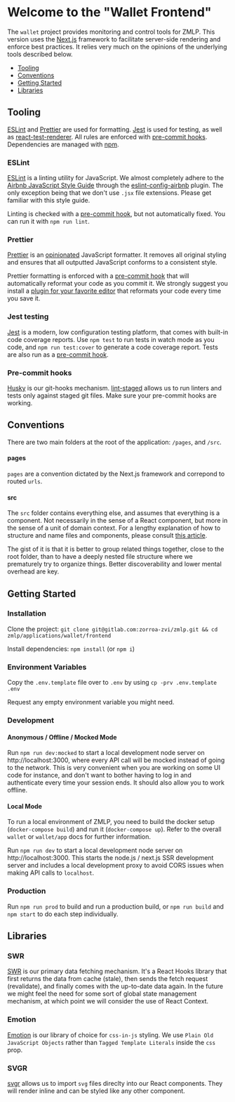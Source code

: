 # Welcome to the "Wallet Frontend"

The `wallet` project provides monitoring and control tools for ZMLP. This
version uses the [Next.js](https://nextjs.org/) framework to facilitate
server-side rendering and enforce best practices. It relies very much on the
opinions of the underlying tools described below.

- [Tooling](#tooling)
- [Conventions](#conventions)
- [Getting Started](#getting-started)
- [Libraries](#libraries)

## Tooling

[ESLint](#eslint) and [Prettier](#prettier) are used for formatting.
[Jest](#jest) is used for testing, as well as
[react-test-renderer](https://reactjs.org/docs/test-renderer.html). All rules
are enforced with [pre-commit hooks](#pre-commit-hooks). Dependencies are
managed with [npm](https://www.npmjs.com/get-npm).

### ESLint

[ESLint](http://eslint.org/) is a linting utility for JavaScript. We almost
completely adhere to the
[Airbnb JavaScript Style Guide](https://github.com/airbnb/javascript) through
the
[eslint-config-airbnb](https://github.com/airbnb/javascript/tree/master/packages/eslint-config-airbnb)
plugin. The only exception being that we don't use `.jsx` file extensions.
Please get familiar with this style guide.

Linting is checked with a [pre-commit hook](#pre-commit-hooks), but not
automatically fixed. You can run it with `npm run lint`.

### Prettier

[Prettier](https://prettier.io/) is an
[opinionated](http://jlongster.com/A-Prettier-Formatter) JavaScript formatter.
It removes all original styling and ensures that all outputted JavaScript
conforms to a consistent style.

Prettier formatting is enforced with a [pre-commit hook](#pre-commit-hooks) that
will automatically reformat your code as you commit it. We strongly suggest you
install a
[plugin for your favorite editor](https://prettier.io/docs/en/editors.html) that
reformats your code every time you save it.

### Jest testing

[Jest](https://jestjs.io/) is a modern, low configuration testing platform, that
comes with built-in code coverage reports. Use `npm test` to run tests in watch
mode as you code, and `npm run test:cover` to generate a code coverage report.
Tests are also run as a [pre-commit hook](#pre-commit-hooks).

### Pre-commit hooks

[Husky](https://github.com/typicode/husky) is our git-hooks mechanism.
[lint-staged](https://github.com/okonet/lint-staged) allows us to run linters
and tests only against staged git files. Make sure your pre-commit hooks are
working.

## Conventions

There are two main folders at the root of the application: `/pages`, and `/src`.

#### pages

`pages` are a convention dictated by the Next.js framework and correpond to
routed `urls`.

#### src

The `src` folder contains everything else, and assumes that everything is a
component. Not necessarily in the sense of a React component, but more in the
sense of a unit of domain context. For a lengthy explanation of how to structure
and name files and components, please consult
[this article](https://link.medium.com/fmSm5hOEsS).

The gist of it is that it is better to group related things together, close to
the root folder, than to have a deeply nested file structure where we
prematurely try to organize things. Better discoverability and lower mental
overhead are key.

## Getting Started

### Installation

Clone the project:
`git clone git@gitlab.com:zorroa-zvi/zmlp.git && cd zmlp/applications/wallet/frontend`

Install dependencies: `npm install` (or `npm i`)

### Environment Variables

Copy the `.env.template` file over to `.env` by using
`cp -prv .env.template .env`

Request any empty environment variable you might need.

### Development

#### Anonymous / Offline / Mocked Mode

Run `npm run dev:mocked` to start a local development node server on
http://localhost:3000, where every API call will be mocked instead of going to
the network. This is very convenient when you are working on some UI code for
instance, and don't want to bother having to log in and authenticate every time
your session ends. It should also allow you to work offline.

#### Local Mode

To run a local environment of ZMLP, you need to build the docker setup
(`docker-compose build`) and run it (`docker-compose up`). Refer to the overall
`wallet` or `wallet/app` docs for further information.

Run `npm run dev` to start a local development node server on
http://localhost:3000. This starts the node.js / next.js SSR development server
and includes a local development proxy to avoid CORS issues when making API
calls to `localhost`.

### Production

Run `npm run prod` to build and run a production build, or `npm run build` and
`npm start` to do each step individually.

## Libraries

### SWR

[SWR](https://swr.now.sh/) is our primary data fetching mechanism. It's a React
Hooks library that first returns the data from cache (stale), then sends the
fetch request (revalidate), and finally comes with the up-to-date data again. In
the future we might feel the need for some sort of global state management
mechanism, at which point we will consider the use of React Context.

### Emotion

[Emotion](https://emotion.sh/) is our library of choice for `css-in-js` styling.
We use `Plain Old JavaScript Objects` rather than `Tagged Template Literals`
inside the `css` prop.

### SVGR

[svgr](https://github.com/smooth-code/svgr) allows us to import `svg` files
direclty into our React components. They will render inline and can be styled
like any other component.
